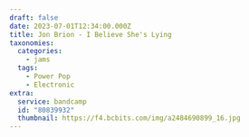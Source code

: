 ```yaml
---
draft: false
date: 2023-07-01T12:34:00.000Z
title: Jon Brion - I Believe She's Lying
taxonomies:
  categories:
    - jams
  tags:
    - Power Pop
    - Electronic
extra:
  service: bandcamp
  id: "80839932"
  thumbnail: https://f4.bcbits.com/img/a2484690899_16.jpg
---
```

